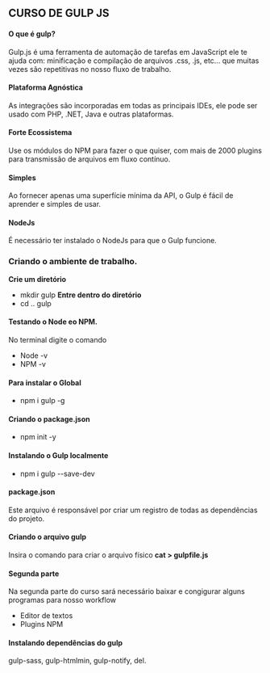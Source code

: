## CURSO DE GULP JS

#### O que é gulp?
Gulp.js é uma ferramenta de automação de tarefas em JavaScript ele te ajuda com: minificação e compilação de arquivos .css, .js, etc... que muitas vezes são repetitivas no nosso fluxo de trabalho.

#### Plataforma Agnóstica
As integrações são incorporadas em todas as principais IDEs, ele pode ser usado com PHP, .NET, Java e outras plataformas.

#### Forte Ecossistema
Use os módulos do NPM para fazer o que quiser, com mais de 2000 plugins para transmissão de arquivos em fluxo contínuo.

#### Simples
Ao fornecer apenas uma superfície mínima da API, o Gulp é fácil de aprender e simples de usar.

#### NodeJs
É necessário ter instalado o NodeJs para que o Gulp funcione.

### Criando o ambiente de trabalho.
__Crie um diretório__
- mkdir gulp
__Entre dentro do diretório__
- cd .. gulp

#### Testando o Node eo NPM.
No terminal digite o comando
- Node -v
- NPM -v

#### Para instalar o Global
- npm i gulp -g

#### Criando o package.json
- npm init -y

#### Instalando o Gulp localmente
- npm i gulp --save-dev

#### package.json
Este arquivo é responsável por criar um registro de todas as dependências do projeto.

#### Criando o arquivo gulp
Insira o comando para criar o arquivo físico
__cat > gulpfile.js__

#### Segunda parte
Na segunda parte do curso sará necessário baixar e congigurar alguns programas para nosso workflow

- Editor de textos
- Plugins NPM

#### Instalando dependências do gulp
gulp-sass, gulp-htmlmin, gulp-notify, del.
